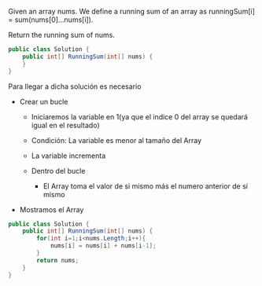 Given an array nums. We define a running sum of an array as runningSum[i] = sum(nums[0]…nums[i]).

Return the running sum of nums.

```C#
public class Solution {
    public int[] RunningSum(int[] nums) {
    }
}
```

Para llegar a dicha solución es necesario
- Crear un bucle
    - Iniciaremos la variable en 1(ya que el indice 0 del array se quedará igual en el resultado)
    - Condición: La variable es menor al tamaño del Array
    - La variable incrementa

    - Dentro del bucle
        - El Array toma el valor de si mismo más el numero anterior de sí mismo

- Mostramos el Array
```C#
public class Solution {
    public int[] RunningSum(int[] nums) {
        for(int i=1;i<nums.Length;i++){
            nums[i] = nums[i] + nums[i-1];
        }
        return nums;
    }
}
```